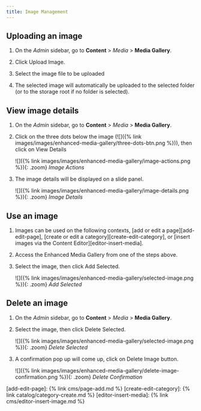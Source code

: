 ```yaml
---
title: Image Management
---
```


## Uploading an image

1. On the _Admin_ sidebar, go to **Content** > _Media_ > **Media Gallery**.

1. Click <span class="btn">Upload Image</span>.

1. Select the image file to be uploaded

1. The selected image will automatically be uploaded to the selected folder (or to the storage root if no folder is selected).

## View image details

1. On the _Admin_ sidebar, go to **Content** > _Media_ > **Media Gallery**.

1. Click on the three dots below the image (![]({% link images/images/enhanced-media-gallery/three-dots-btn.png %})), then click on <span class="btn">View Details</span>
    
    ![]({% link images/images/enhanced-media-gallery/image-actions.png %}){: .zoom}
    _Image Actions_
    
1. The image details will be displayed on a slide panel.

    ![]({% link images/images/enhanced-media-gallery/image-details.png %}){: .zoom}
    _Image Details_

## Use an image

1. Images can be used on the following contexts, [add or edit a page][add-edit-page], [create or edit a category][create-edit-category], or [insert images via the Content Editor][editor-insert-media].
   
1. Access the Enhanced Media Gallery from one of the steps above.

1. Select the image, then click <span class="btn">Add Selected</span>.

    ![]({% link images/images/enhanced-media-gallery/selected-image.png %}){: .zoom}
    _Add Selected_

## Delete an image

1. On the _Admin_ sidebar, go to **Content** > _Media_ > **Media Gallery**.

1. Select the image, then click <span class="btn">Delete Selected</span>.

    ![]({% link images/images/enhanced-media-gallery/selected-image.png %}){: .zoom}
    _Delete Selected_
    
1. A confirmation pop up will come up, click on <span class="btn">Delete Image</span> button.

    ![]({% link images/images/enhanced-media-gallery/delete-image-confirmation.png %}){: .zoom}
    _Delete Confirmation_
    
[add-edit-page]: {% link cms/page-add.md %}
[create-edit-category]: {% link catalog/category-create.md %}
[editor-insert-media]: {% link cms/editor-insert-image.md %}
